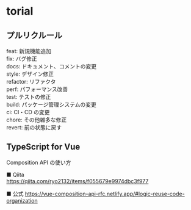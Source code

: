 # torial

## プルリクルール

feat: 新規機能追加  
fix: バグ修正  
docs: ドキュメント、コメントの変更  
style: デザイン修正  
refactor: リファクタ  
perf: パフォーマンス改善  
test: テストの修正  
build: パッケージ管理システムの変更  
ci: CI・CD の変更   
chore: その他雑多な修正  
revert: 前の状態に戻す  

## TypeScript for Vue
Composition API の使い方

■ Qiita  
https://qiita.com/ryo2132/items/f055679e9974dbc3f977

■ 公式
https://vue-composition-api-rfc.netlify.app/#logic-reuse-code-organization